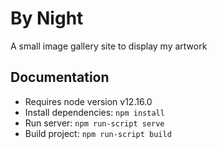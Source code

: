 # By Night

A small image gallery site to display my artwork

## Documentation

- Requires node version v12.16.0
- Install dependencies: `npm install`
- Run server: `npm run-script serve`
- Build project: `npm run-script build`
